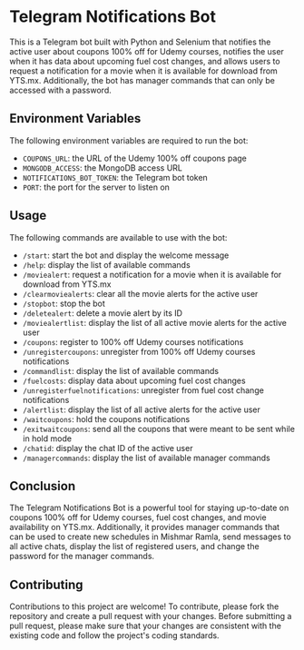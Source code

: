 # Telegram Notifications Bot

This is a Telegram bot built with Python and Selenium that notifies the active user about coupons 100% off for Udemy courses, notifies the user when it has data about upcoming fuel cost changes, and allows users to request a notification for a movie when it is available for download from YTS.mx. Additionally, the bot has manager commands that can only be accessed with a password.

## Environment Variables

The following environment variables are required to run the bot:

-   `COUPONS_URL`: the URL of the Udemy 100% off coupons page
-   `MONGODB_ACCESS`: the MongoDB access URL
-   `NOTIFICATIONS_BOT_TOKEN`: the Telegram bot token
-   `PORT`: the port for the server to listen on

## Usage

The following commands are available to use with the bot:

-   `/start`: start the bot and display the welcome message
-   `/help`: display the list of available commands
-   `/moviealert`: request a notification for a movie when it is available for download from YTS.mx
-   `/clearmoviealerts`: clear all the movie alerts for the active user
-   `/stopbot`: stop the bot
-   `/deletealert`: delete a movie alert by its ID
-   `/moviealertlist`: display the list of all active movie alerts for the active user
-   `/coupons`: register to 100% off Udemy courses notifications
-   `/unregistercoupons`: unregister from 100% off Udemy courses notifications
-   `/commandlist`: display the list of available commands
-   `/fuelcosts`: display data about upcoming fuel cost changes
-   `/unregisterfuelnotifications`: unregister from fuel cost change notifications
-   `/alertlist`: display the list of all active alerts for the active user
-   `/waitcoupons`: hold the coupons notifications
-   `/exitwaitcoupons`: send all the coupons that were meant to be sent while in hold mode
-   `/chatid`: display the chat ID of the active user
-   `/managercommands`: display the list of available manager commands

## Conclusion

The Telegram Notifications Bot is a powerful tool for staying up-to-date on coupons 100% off for Udemy courses, fuel cost changes, and movie availability on YTS.mx. Additionally, it provides manager commands that can be used to create new schedules in Mishmar Ramla, send messages to all active chats, display the list of registered users, and change the password for the manager commands.

## Contributing

Contributions to this project are welcome! To contribute, please fork the repository and create a pull request with your changes. Before submitting a pull request, please make sure that your changes are consistent with the existing code and follow the project's coding standards.
